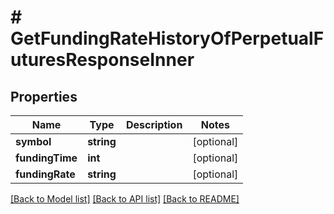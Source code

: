 # # GetFundingRateHistoryOfPerpetualFuturesResponseInner

## Properties

Name | Type | Description | Notes
------------ | ------------- | ------------- | -------------
**symbol** | **string** |  | [optional]
**fundingTime** | **int** |  | [optional]
**fundingRate** | **string** |  | [optional]

[[Back to Model list]](../../README.md#models) [[Back to API list]](../../README.md#endpoints) [[Back to README]](../../README.md)
